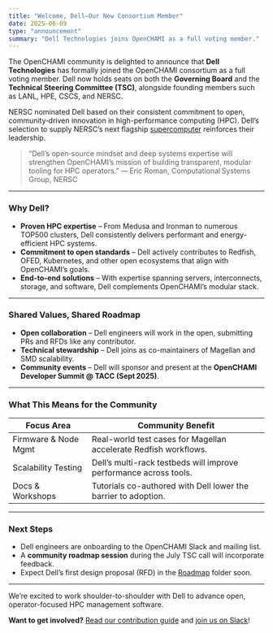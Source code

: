 ```yaml
---
title: "Welcome, Dell—Our New Consortium Member"
date: 2025-06-09
type: "announcement"
summary: "Dell Technologies joins OpenCHAMI as a full voting member."
---
```


The OpenCHAMI community is delighted to announce that **Dell Technologies** has formally joined the OpenCHAMI consortium as a full voting member. Dell now holds seats on both the **Governing Board** and the **Technical Steering Committee (TSC)**, alongside founding members such as LANL, HPE, CSCS, and NERSC.

NERSC nominated Dell based on their consistent commitment to open, community‑driven innovation in high-performance computing (HPC). Dell’s selection to supply NERSC’s next flagship [supercomputer](https://www.nersc.gov/news-and-events/news/doe-announces-new-supercomputer-powered-by-dell-and-nvidia-to-speed-scientific-discovery) reinforces their leadership.

> “Dell’s open‑source mindset and deep systems expertise will strengthen OpenCHAMI’s mission of building transparent, modular tooling for HPC operators.”
> — Eric Roman, Computational Systems Group, NERSC

---

### Why Dell?

- **Proven HPC expertise** – From Medusa and Ironman to numerous TOP500 clusters, Dell consistently delivers performant and energy-efficient HPC systems.
- **Commitment to open standards** – Dell actively contributes to Redfish, OFED, Kubernetes, and other open ecosystems that align with OpenCHAMI’s goals.
- **End-to-end solutions** – With expertise spanning servers, interconnects, storage, and software, Dell complements OpenCHAMI’s modular stack.

---

### Shared Values, Shared Roadmap

- **Open collaboration** – Dell engineers will work in the open, submitting PRs and RFDs like any contributor.
- **Technical stewardship** – Dell joins as co-maintainers of Magellan and SMD scalability.
- **Community events** – Dell will sponsor and present at the **OpenCHAMI Developer Summit @ TACC (Sept 2025)**.

---

### What This Means for the Community

| Focus Area               | Community Benefit                                                  |
|--------------------------|---------------------------------------------------------------------|
| Firmware & Node Mgmt     | Real-world test cases for Magellan accelerate Redfish workflows.   |
| Scalability Testing      | Dell’s multi-rack testbeds will improve performance across tools.   |
| Docs & Workshops         | Tutorials co-authored with Dell lower the barrier to adoption.     |

---

### Next Steps

- Dell engineers are onboarding to the OpenCHAMI Slack and mailing list.
- A **community roadmap session** during the July TSC call will incorporate feedback.
- Expect Dell’s first design proposal (RFD) in the [Roadmap](https://github.com/orgs/OpenCHAMI/projects/1) folder soon.

---

We’re excited to work shoulder-to-shoulder with Dell to advance open, operator-focused HPC management software.

**Want to get involved?** [Read our contribution guide](https://github.com/OpenCHAMI/.github/blob/main/CONTRIBUTING.md) and [join us on Slack](https://openchami.org/slack)!
